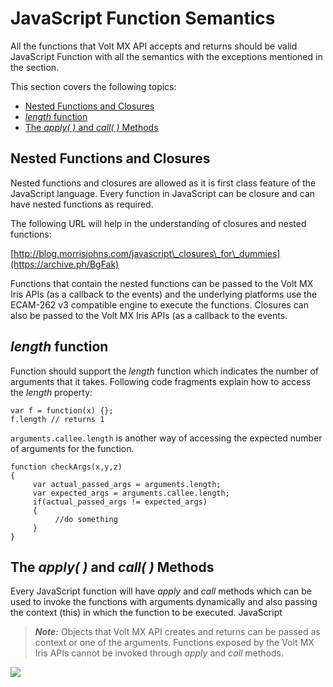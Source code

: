                                

JavaScript Function Semantics
=============================

All the functions that Volt MX API accepts and returns should be valid JavaScript Function with all the semantics with the exceptions mentioned in the section.

This section covers the following topics:

*   [Nested Functions and Closures](#nested-functions-and-closures)
*   [_length_ function](#function)
*   [The _apply( )_ and _call( )_ Methods](#the-and-methods)

Nested Functions and Closures
-----------------------------

Nested functions and closures are allowed as it is first class feature of the JavaScript language. Every function in JavaScript can be closure and can have nested functions as required.

The following URL will help in the understanding of closures and nested functions:

[http://blog.morrisjohns.com/javascript\_closures\_for\_dummies](https://archive.ph/BgFak)

Functions that contain the nested functions can be passed to the Volt MX Iris APIs (as a callback to the events) and the underlying platforms use the ECAM-262 v3 compatible engine to execute the functions. Closures can also be passed to the Volt MX Iris APIs (as a callback to the events.

_length_ function
-----------------

Function should support the _length_ function which indicates the number of arguments that it takes. Following code fragments explain how to access the _length_ property:

```
var f = function(x) {};  
f.length // returns 1
```

`arguments.callee.length` is another way of accessing the expected number of arguments for the function.

```
function checkArgs(x,y,z)  
{  
     var actual_passed_args = arguments.length;  
     var expected_args = arguments.callee.length;  
     if(actual_passed_args != expected_args)  
     {
          //do something  
     }
}
```

The _apply( )_ and _call( )_ Methods
------------------------------------

Every JavaScript function will have _apply_ and _call_ methods which can be used to invoke the functions with arguments dynamically and also passing the context (this) in which the function to be executed. JavaScript

> **_Note:_** Objects that Volt MX API creates and returns can be passed as context or one of the arguments. Functions exposed by the Volt MX Iris APIs cannot be invoked through _apply_ and _call_ methods.

![](resources/prettify/onload.png)
